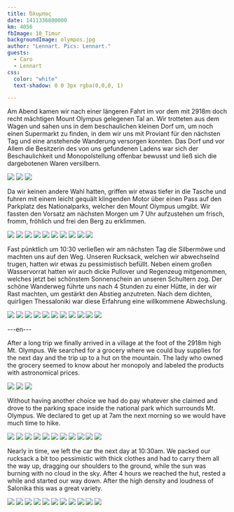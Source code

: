 ```yaml
---
title: Όλυμπος
date: 1411336800000
km: 4056
fbImage: 10_Timur
backgroundImage: olympos.jpg
author: "Lennart. Pics: Lennart."
guests:
  - Caro
  - Lennart
css:
  color: "white"
  text-shadow: 0 0 3px rgba(0,0,0, 1)

---
```


Am Abend kamen wir nach einer längeren Fahrt im vor dem mit 2918m doch recht mächtigen Mount Olympus gelegenen Tal an. Wir trotteten aus dem Wagen und sahen uns in dem beschaulichen kleinen Dorf um, um noch einen Supermarkt zu finden, in dem wir uns mit Proviant für den nächsten Tag und eine anstehende Wanderung versorgen konnten. Das Dorf und vor Allem die Besitzerin des von uns gefundenen Ladens war sich der Beschaulichkeit und Monopolstellung offenbar bewusst und ließ sich die dargebotenen Waren versilbern.

![](11_Ziegen)
![](12_Panorama)
![](13_Platz)

Da wir keinen andere Wahl hatten, griffen wir etwas tiefer in die Tasche und fuhren mit einem leicht gequält klingenden Motor über einen Pass auf den Parkplatz des Nationalparks, welcher den Mount Olympus umgibt. Wir fassten den Vorsatz am nächsten Morgen um 7 Uhr aufzustehen um frisch, fromm, fröhlich und frei den Berg zu erklimmen.

![](14_Timur_Wanderung)
![](15_Caro_Wanderung)
![](16_Pause_Wanderung)
![](17_Vogel)
![](18_Maultier)
![](19_Blume)
![](20_Timur_Wanderung)
![](21_Kolja_Caro)
![](22_Picknick)
![](23_Panorama)

Fast pünktlich um 10:30 verließen wir am nächsten Tag die Silbermöwe und machten uns auf den Weg. Unseren Rucksack, welchen wir abwechselnd trugen, hatten wir etwas zu pessimistisch befüllt. Neben einem großen Wasservorrat hatten wir auch dicke Pullover und Regenzeug mitgenommen, welches jetzt bei schönstem Sonnenschein an unseren Schultern zog. Der schöne Wanderweg führte uns nach 4 Stunden zu einer Hütte, in der wir Rast machten, um gestärkt den Abstieg anzutreten. Nach dem dichten, quirligen Thessaloniki war diese Erfahrung eine willkommene Abwechslung.

![](24_Blatt_b)
![](25_Katze)
![](25_Pilz)
![](27_Moos)
![](28_Blaetter)
![](29_Klee)
![](30_Quelle)
![](IMG_2553)
![](IMG_2576)
![](IMG_2616)
![](IMG_7771)

---en---

After a long trip we finally arrived in a village at the foot of the 2918m high Mt. Olympus. We searched for a grocery where we could buy supplies for the next day and the trip up to a hut on the mountain. The lady who owned the grocery seemed to know about her monopoly and labeled the products with astronomical prices.

![](10_Timur)
![](11_Ziegen)
![](12_Panorama)

Without having another choice we had do pay whatever she claimed and drove to the parking space inside the national park which surrounds Mt. Olympus. We declared to get up at 7am the next morning so we would have much time to hike.

![](13_Platz)
![](14_Timur_Wanderung)
![](15_Caro_Wanderung)
![](16_Pause_Wanderung)
![](17_Vogel)
![](18_Maultier)
![](19_Blume)
![](20_Timur_Wanderung)
![](21_Kolja_Caro)
![](22_Picknick)
![](23_Panorama)

Nearly in time, we left the car the next day at 10:30am. We packed our rucksack a bit too pessimistic with thick clothes and had to carry them all the way up, dragging our shoulders to the ground, while the sun was burning with no cloud in the sky. After 4 hours we reached the hut, rested a while and started our way down. After the high density and loudness of Salonika this was a great variety.

![](24_Blatt_b)
![](25_Katze)
![](25_Pilz)
![](27_Moos)
![](28_Blaetter)
![](29_Klee)
![](30_Quelle)
![](IMG_2553)
![](IMG_2576)
![](IMG_2616)
![](IMG_7771)
